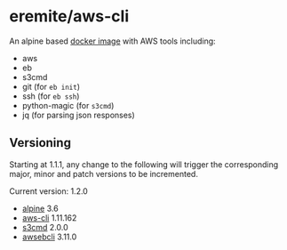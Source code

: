 # eremite/aws-cli

An alpine based [docker image](https://hub.docker.com/r/eremite/aws-cli/) with AWS tools including:

* aws
* eb
* s3cmd
* git (for `eb init`)
* ssh (for `eb ssh`)
* python-magic (for `s3cmd`)
* jq (for parsing json responses)

## Versioning

Starting at 1.1.1, any change to the following will trigger the corresponding major, minor and patch
versions to be incremented.

Current version: 1.2.0

* [alpine](https://hub.docker.com/r/library/alpine/tags/) 3.6
* [aws-cli](https://github.com/aws/aws-cli/releases) 1.11.162
* [s3cmd](https://github.com/s3tools/s3cmd/releases) 2.0.0
* [awsebcli](https://pypi.python.org/pypi/awsebcli/) 3.11.0
